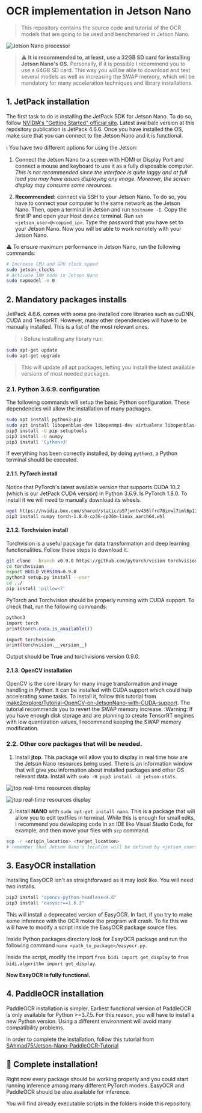 # OCR implementation in Jetson Nano
> This repository contains the source code and tutorial of the OCR models that are going to be used and benchmarked in Jetson Nano.

![Jetson Nano processor](docs/jetson_nano_image.png)

> :warning: **It is recommended to, at least, use a 32GB SD card for installing Jetson Nano's OS.** Personally, if it is possible I recommend you to use a 64GB SD card. This way you will be able to download and test several models as well as increasing the SWAP memory, which will be mandatory for many acceleration techniques and library installations.  

## 1. JetPack installation
The first task to do is installing the JetPack SDK for Jetson Nano. To do so, follow [NVIDIA's "Getting Started" official site](https://developer.nvidia.com/embedded/learn/get-started-jetson-nano-devkit). Latest availbale version at this repository publication is JetPack 4.6.6. Once you have installed the OS, make sure that you can connect to the Jetson Nano and it is functional.

:information_source: You have two different options for using the Jetson:

1. Connect the Jetson Nano to a screen with HDMI or Display Port and connect a mouse and keyboard to use it as a fully disposable computer. _This is not recommended since the interface is quite laggy and at full load you may have issues displaying any image. Moreover, the screen display may consume some resources._

2. **Recommended:** connect via SSH to your Jetson Nano. To do so, you have to connect your computer to the same network as the Jetson Nano. Then, open a terminal in Jetson and run `hostname -I`. Copy the first IP and open your Host device terminal. Run `ssh <jetson_user>@<copied_ip>`. Type the password that you have set to your Jetson Nano. Now you will be able to work remotely with your Jetson Nano.

:warning: To ensure maximum performance in Jetson Nano, run the following commands:
```bash
# Increase CPU and GPU clock speed
sudo jetson_clocks
# Activate 10W mode in Jetson Nano
sudo nvpmodel -m 0
```

## 2. Mandatory packages installs
JetPack 4.6.6. comes with some pre-installed core libraries such as cuDNN, CUDA and TensorRT. However, many other dependencies will have to be manually installed. This is a list of the most relevant ones.

> :information_source: Before installing any library run: 
```bash
sudo apt-get update
sudo apt-get upgrade
```
> This will update all apt packages, letting you install the latest available versions of most needed packages.

### 2.1. Python 3.6.9. configuration
The following commands will setup the basic Python configuration. These dependencies will allow the installation of many packages.
```bash
sudo apt install python3-pip
sudo apt install libopenblas-dev libopenmpi-dev virtualenv libopenblas-base libomp-dev libjpeg-dev zlib1g-dev libpython3-dev  libavcodec-dev libavformat-dev libswscale-dev
pip3 install -U pip setuptools
pip3 install -U numpy
pip3 install 'Cython<3'
```
If everything has been correctly installed, by doing `python3`, a Python terminal should be executed.

#### 2.1.1. PyTorch install

Notice that PyTorch's latest available version that supports CUDA 10.2 (which is our JetPack CUDA version) in Python 3.6.9. Is PyTorch 1.8.0. To install it we will need to manually download its wheels.
```bash
wget https://nvidia.box.com/shared/static/p57jwntv436lfrd78inwl7iml6p13fzh.whl -O torch-1.8.0-cp36-cp36m-linux_aarch64.whl
pip3 install numpy torch-1.8.0-cp36-cp36m-linux_aarch64.whl
```

#### 2.1.2. Torchvision install
Torchvision is a useful package for data transformation and deep learning functionalities. Follow these steps to download it.
```bash
git clone --branch v0.9.0 https://github.com/pytorch/vision torchvision
cd torchvision
export BUILD_VERSION=0.9.0
python3 setup.py install --user
cd ../
pip install 'pillow<7'
```

PyTorch and Torchvision should be properly running with CUDA support. To check that, run the following commands:
```bash
python3
import torch
print(torch.cuda.is_available())

import torchvision
print(torchvision.__version__)
```
Output should be **True** and torchvisions version 0.9.0.

#### 2.1.3. OpenCV installation
OpenCV is the core library for many image transformation and image handling in Python. It can be installed with CUDA support which could help accelerating some tasks. To install it, follow this tutorial from [make2explore/Tutorial-OpenCV-on-JetsonNano-with-CUDA-support](https://github.com/make2explore/Tutorial-OpenCV-on-JetsonNano-with-CUDA-support/tree/main). The tutorial recommends you to revert the SWAP memory increase. 
:Warning: If you have enough disk storage and are planning to create TensorRT engines with low quantization values, I recommend keeping the SWAP memory modification.

### 2.2. Other core packages that will be needed.
1. Install **jtop**. This package will allow you to display in real time how are the Jetson Nano resources being used. There is an information window that will give you information about installed packages and other OS relevant data. Install with `sudo -H pip3 install -U jetson-stats`.

![jtop real-time resources display](docs/jtop_0.png)

![jtop real-time resources display](docs/jtop_1.png)

2. Install **NANO** with `sudo apt-get install nano`. This is a package that will allow you to edit textfiles in terminal. While this is enough for small edits, I recommend you developing code in an IDE like Visual Studio Code, for example, and then move your files with `scp` command.
```bash
scp -r <origin_location> <target_location>
# remember that Jetson Nano's location will be defined by <jetson_user>@<jetson_ip>:<file_output_location>
```

## 3. EasyOCR installation
Installing EasyOCR isn't as straightforward as it may look like. You will need two installs.
```bash
pip3 install "opencv-python-headless<4.6"
pip3 install "easyocr==1.6.2"
```

This will install a deprecated version of EasyOCR. In fact, if you try to make some inference with the OCR motor the program will crash. To fix this we will have to modify a script inside the EasyOCR package source files.

Inside Python packages directory look for EasyOCR package and run the following command `nano <path_to_package>/easyocr.py`.

Inside the script, modify the import `from bidi import get_display` to `from bidi.algorithm import get_display`.

**Now EasyOCR is fully functional.**

## 4. PaddleOCR installation
PaddleOCR installation is simpler. Earliest functional version of PaddleOCR is only available for Python >=3.7.5. For this reason, you will have to install a new Python version. Using a different environment will avoid many compatibility problems.

In order to complete the installation, follow this tutorial from [SAhmad75/Jetson-Nano-PaddleOCR-Tutorial](https://github.com/SAhmad75/Jetson-Nano-PaddleOCR-Tutorial)

## :rocket: Complete installation!
Right now every package should be working properly and you could start running inference among many different PyTorch models. EasyOCR and PaddleOCR should be also available for inference.

You will find already executable scripts in the folders inside this repository.